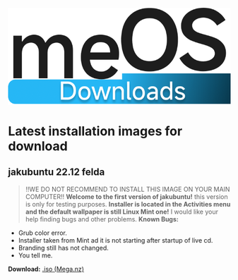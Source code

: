 ![meOS downloads](downloads.png)
# Latest installation images for download

## **jakubuntu 22.12 felda** 
> !!WE DO NOT RECOMMEND TO INSTALL THIS IMAGE ON YOUR MAIN COMPUTER!!
**Welcome to the first version of jakubuntu!**
this version is only for testing purposes.
**Installer is located in the Activities menu and the default wallpaper is still Linux Mint one!**
I would like your help finding bugs and other problems.
**Known Bugs:**
- Grub color error.
- Installer taken from Mint ad it is not starting after startup of live cd.
- Branding still has not changed.
- You tell me.

**Download:**
[.iso (Mega.nz)](https://mega.nz/file/UkgklYYL#yVleS3JeeBgoXEQcGBriqDMGa0F-o1uy4hxbahvrln0)
